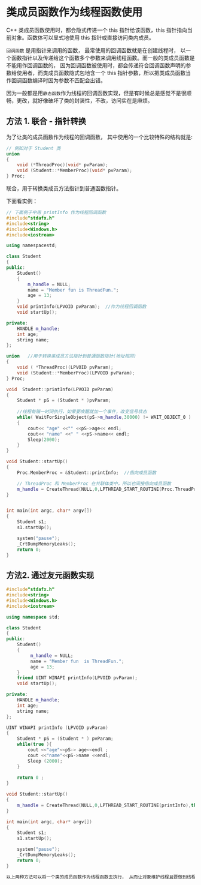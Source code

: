 # 类成员函数作为线程函数使用

C++ 类成员函数使用时，都会隐式传递一个 this 指针给该函数，this 指针指向当前对象。函数体可以显式地使用 this 指针或直接访问类内成员。   

`回调函数` 是用指针来调用的函数， 最常使用的回调函数就是在创建线程时， 以一个函数指针以及传递给这个函数多个参数来调用线程函数。而一般的类成员函数是不能用作回调函数的， 因为回调函数被使用时，都会传递符合回调函数声明的参数给使用者，而类成员函数隐式包地含一个 this 指针参数，所以把类成员函数当作回调函数编译时因为参数不匹配会出错。   

因为一般都是用`静态函数`作为线程的回调函数实现，但是有时候总是感觉不是很顺畅，更改，就好像破坏了类的封装性，不改，访问实在是麻烦。 

## 方法 1. 联合 - 指针转换  

为了让类的成员函数作为线程的回调函数， 其中使用的一个比较特殊的结构就是:    

```cpp
// 例如对于 Student 类
union
{
    void (*ThreadProc)(void* pvParam);
    void (Student::*MemberProc)(void* pvParam);
} Proc;
```

联合，用于转换类成员方法指针到普通函数指针。   

下面看实例：

```cpp
// 下面例子中用 printInfo 作为线程回调函数
#include"stdafx.h"
#include<string>
#include<Windows.h>
#include<iostream>

using namespacestd;

class Student
{
public:
    Student()
    {
        m_handle = NULL;
        name = "Member fun is ThreadFun.";
        age = 13;
    }
    void printInfo(LPVOID pvParam);  //作为线程回调函数
    void startUp();

private:
    HANDLE m_handle;
    int age;
    string name;
};

union   //用于转换类成员方法指针到普通函数指针(地址相同)
{
    void ( *ThreadProc)(LPVOID pvParam);
    void (Student::*MemberProc)(LPVOID pvParam);
} Proc;

void  Student::printInfo(LPVOID pvParam)
{
    Student * pS = (Student * )pvParam;
    
    //线程每隔一时间执行，如果要唤醒就加一个事件，改变信号状态   
    while( WaitForSingleObject(pS->m_handle,30000) != WAIT_OBJECT_0 )  
    {
        cout<< "age" <<"" <<pS->age<< endl;
        cout<< "name" <<" " <<pS->name<< endl;
        Sleep(2000);
    }
}

void Student::startUp()
{
    Proc.MemberProc = &Student::printInfo;  //指向成员函数

    // ThreadProc 和 MemberProc 在共联体类中，所以也间接指向成员函数
    m_handle = CreateThread(NULL,0,LPTHREAD_START_ROUTINE(Proc.ThreadProc),this,0,0);
}


int main(int argc, char* argv[])
{
    Student s1;
    s1.startUp();

    system("pause");
    _CrtDumpMemoryLeaks();
    return 0;
}
```

## 方法2. 通过友元函数实现   

```cpp
#include"stdafx.h"
#include<string>
#include<Windows.h>
#include<iostream>

using namespace std;

class Student
{
public:
    Student()
    {
         m_handle = NULL;
         name = "Member fun  is ThreadFun.";
         age = 13;
    }
    friend UINT WINAPI printInfo(LPVOID pvParam);
    void startUp();

private:
    HANDLE m_handle;
    int age;
    string name;
};

UINT WINAPI printInfo (LPVOID pvParam)
{
    Student * pS = (Student * ) pvParam;
    while(true ){
        cout <<"age"<<pS-> age<<endl ;
        cout <<"name"<<pS->name <<endl;
        Sleep (2000);
    }
    
    return 0 ;
}

void Student::startUp()
{
    m_handle = CreateThread(NULL,0,LPTHREAD_START_ROUTINE(printInfo),this,0,0);
}

int main(int argc, char* argv[])
{
    Student s1;
    s1.startUp();

    system("pause");
    _CrtDumpMemoryLeaks();
    return 0;
}

以上两种方法可以将一个类的成员函数作为线程函数去执行， 从而让对象维护线程且要做到线程同步，要创建一个自动重置类型的时间对象。如果是人工重置事件对象，当一个线程等待到一个人工重置的事件对象后这个事件对象任然处于有信号状态，所以其他线程也可以得到该事件对象。   
